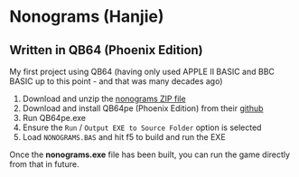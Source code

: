 # Nonograms (Hanjie)
## Written in QB64 (Phoenix Edition)

My first project using QB64 (having only used APPLE II BASIC and BBC BASIC up to this point - and that was many decades ago)

1. Download and unzip the [nonograms ZIP file](https://github.com/rokcoder-qb64/nonograms/archive/refs/heads/main.zip)
2. Download and install QB64pe (Phoenix Edition) from their [github](https://github.com/QB64-Phoenix-Edition/QB64pe)
3. Run QB64pe.exe
4. Ensure the `Run` / `Output EXE to Source Folder` option is selected
5. Load `NONOGRAMS.BAS` and hit f5 to build and run the EXE

Once the **nonograms.exe** file has been built, you can run the game directly from that in future.
